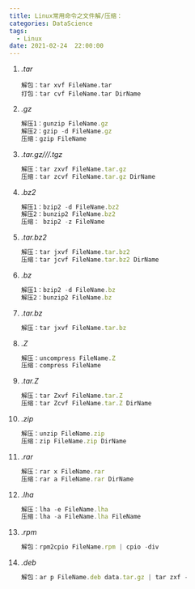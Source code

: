 ```yaml
---
title: Linux常用命令之文件解/压缩：
categories: DataScience
tags:
  - Linux
date: 2021-02-24  22:00:00
---
```


1. *.tar*

   ```Linux
   解包：tar xvf FileName.tar
   打包：tar cvf FileName.tar DirName
   ```

2. *.gz*

   ```javascript
   解压1：gunzip FileName.gz
   解压2：gzip -d FileName.gz
   压缩：gzip FileName
   ```

3. *.tar.gz///.tgz*

   ```javascript
   解压：tar zxvf FileName.tar.gz
   压缩：tar zcvf FileName.tar.gz DirName
   ```

4. *.bz2*

   ```javascript
   解压1：bzip2 -d FileName.bz2
   解压2：bunzip2 FileName.bz2
   压缩： bzip2 -z FileName
   ```

5. *.tar.bz2*

   ```javascript
   解压：tar jxvf FileName.tar.bz2
   压缩：tar jcvf FileName.tar.bz2 DirName
   ```

6. *.bz*

   ```javascript
   解压1：bzip2 -d FileName.bz
   解压2：bunzip2 FileName.bz
   ```

7. *.tar.bz*

   ```javascript
   解压：tar jxvf FileName.tar.bz
   ```

8. *.Z*

   ```javascript
   解压：uncompress FileName.Z
   压缩：compress FileName
   ```

9. *.tar.Z*

   ```javascript
   解压：tar Zxvf FileName.tar.Z
   压缩：tar Zcvf FileName.tar.Z DirName
   ```

10. *.zip*

    ```javascript
    解压：unzip FileName.zip
    压缩：zip FileName.zip DirName
    ```

11. *.rar*

    ```javascript
    解压：rar x FileName.rar
    压缩：rar a FileName.rar DirName
    ```

12. *.lha*

    ```javascript
    解压：lha -e FileName.lha
    压缩：lha -a FileName.lha FileName
    ```

13. *.rpm*

    ```javascript
    解包：rpm2cpio FileName.rpm | cpio -div
    ```

14. *.deb*

    ```javascript
    解包：ar p FileName.deb data.tar.gz | tar zxf -
    ```

    


